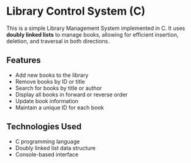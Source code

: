 # Library Control System (C)

This is a simple Library Management System implemented in C. It uses **doubly linked lists** to manage books, allowing for efficient insertion, deletion, and traversal in both directions.

## Features

- Add new books to the library
- Remove books by ID or title
- Search for books by title or author
- Display all books in forward or reverse order
- Update book information
- Maintain a unique ID for each book

## Technologies Used

- C programming language
- Doubly linked list data structure
- Console-based interface
